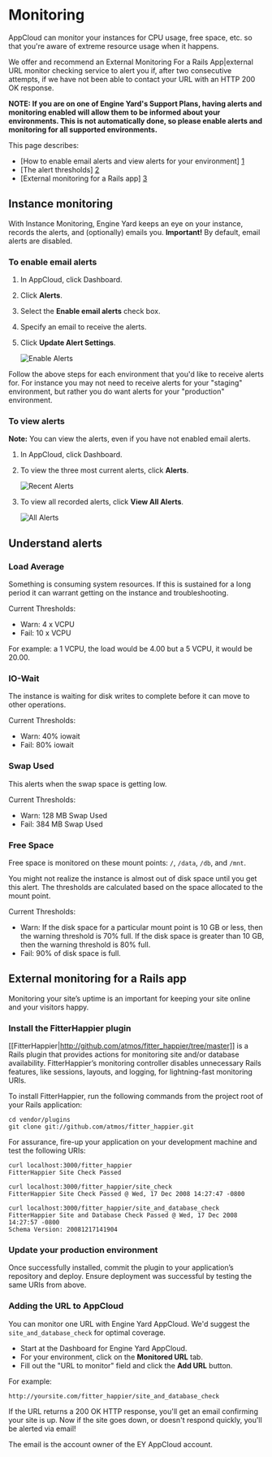 # Monitoring

AppCloud can monitor your instances for CPU usage, free space, etc. so that you're aware of extreme resource usage when it happens. 

We offer and recommend an External Monitoring For a Rails App|external URL monitor checking service to alert you if, after two consecutive attempts, if we have not been able to contact your URL with an HTTP 200 OK response.

**NOTE: If you are on one of Engine Yard's Support Plans, having alerts and monitoring enabled will allow them to be informed about your environments. This is not automatically done, so please enable alerts and monitoring for all supported environments.**

This page describes:

  * [How to enable email alerts and view alerts for your environment] [1]
  * [The alert thresholds] [2]
  * [External monitoring for a Rails app] [3]

<h2 id="topic1">Instance monitoring</h2>

With Instance Monitoring, Engine Yard keeps an eye on your instance, records the alerts, and (optionally) emails you. **Important!** By default, email alerts are disabled.

### To enable email alerts



1. In AppCloud, click Dashboard.
2. Click **Alerts**.
2. Select the **Enable email alerts** check box.
3. Specify an email to receive the alerts.
4. Click **Update Alert Settings**.

    ![Enable Alerts](images/enable_alerts.jpg)

Follow the above steps for each environment that you'd like to receive alerts for.  For instance you may not need to receive alerts for your "staging" environment, but rather you do want alerts for your "production" environment.

### To view alerts

**Note:** You can view the alerts, even if you have not enabled email alerts.

1. In AppCloud, click Dashboard.
2. To view the three most current alerts, click **Alerts**.

    ![Recent Alerts](images/recent_alerts.jpg)

3. To view all recorded alerts, click **View All Alerts**.

    ![All Alerts](images/all_alerts.jpg)


<h2 id="topic2">Understand alerts</h2>

### Load Average

Something is consuming system resources.  If this is sustained for a long period it can warrant getting on the instance and troubleshooting. 

Current Thresholds:

  * Warn: 4 x VCPU
  * Fail: 10 x VCPU

For example: a 1 VCPU, the load would be 4.00 but a 5 VCPU, it would be 20.00.  

### IO-Wait

The instance is waiting for disk writes to complete before it can move to other operations.

Current Thresholds:

  * Warn: 40% iowait
  * Fail: 80% iowait


### Swap Used

This alerts when the swap space is getting low.  

Current Thresholds:

  * Warn: 128 MB Swap Used
  * Fail: 384 MB Swap Used

### Free Space

Free space is monitored on these mount points: `/`, `/data`, `/db`, and `/mnt`.

You might not realize the instance is almost out of disk space until you get this alert. The thresholds are calculated based on the space allocated to the mount point.

Current Thresholds:

* Warn: If the disk space for a particular mount point is 10 GB or less, then the warning threshold is 70% full. If the disk space is greater than 10 GB, then the warning threshold is 80% full. 
* Fail: 90% of disk space is full.


<h2 id="topic3">External monitoring for a Rails app</h2>

Monitoring your site’s uptime is an important for keeping your site online and your visitors happy.

### Install the FitterHappier plugin

[[FitterHappier|http://github.com/atmos/fitter_happier/tree/master]] is a Rails plugin that provides actions for monitoring site and/or database availability. FitterHappier’s monitoring controller disables unnecessary Rails features, like sessions, layouts, and logging, for lightning-fast monitoring URIs.

To install FitterHappier, run the following commands from the project root of your Rails application:

    cd vendor/plugins
    git clone git://github.com/atmos/fitter_happier.git

For assurance, fire-up your application on your development machine and test the following URIs:

    curl localhost:3000/fitter_happier
    FitterHappier Site Check Passed
    
    curl localhost:3000/fitter_happier/site_check
    FitterHappier Site Check Passed @ Wed, 17 Dec 2008 14:27:47 -0800
    
    curl localhost:3000/fitter_happier/site_and_database_check
    FitterHappier Site and Database Check Passed @ Wed, 17 Dec 2008 14:27:57 -0800
    Schema Version: 20081217141904

### Update your production environment

Once successfully installed, commit the plugin to your application’s repository and deploy.  Ensure deployment was successful by testing the same URIs from above.

### Adding the URL to AppCloud

You can monitor one URL with Engine Yard AppCloud.  We'd suggest the `site_and_database_check` for optimal coverage.

  - Start at the Dashboard for Engine Yard AppCloud.
  - For your environment, click on the **Monitored URL** tab.
  - Fill out the "URL to monitor" field and click the **Add URL** button.

For example: 

    http://yoursite.com/fitter_happier/site_and_database_check

If the URL returns a 200 OK HTTP response, you'll get an email confirming your site is up.  Now if the site goes down, or doesn't respond quickly, you'll be alerted via email!

The email is the account owner of the EY AppCloud account.

  [1]: #topic1        "topic1"
  [2]: #topic2        "topic2"
  [3]: #topic3        "topic3"